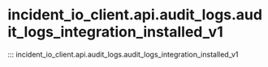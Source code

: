 # incident_io_client.api.audit_logs.audit_logs_integration_installed_v1

::: incident_io_client.api.audit_logs.audit_logs_integration_installed_v1